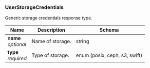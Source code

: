 
<a name="userstoragecredentials"></a>
### UserStorageCredentials
Generic storage credentials response type.


|Name|Description|Schema|
|---|---|---|
|**name**  <br>*optional*|Name of storage.|string|
|**type**  <br>*required*|Type of storage.|enum (posix, ceph, s3, swift)|



